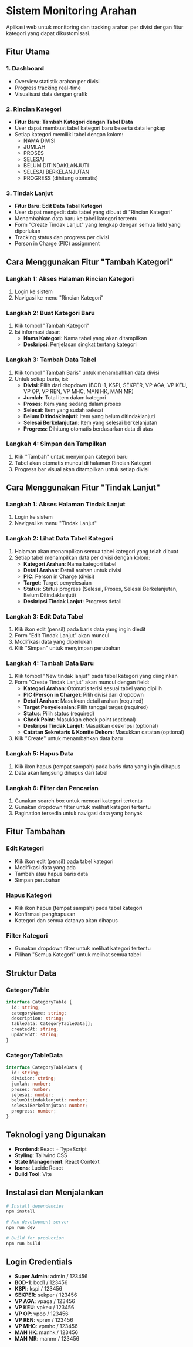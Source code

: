 # Sistem Monitoring Arahan

Aplikasi web untuk monitoring dan tracking arahan per divisi dengan fitur kategori yang dapat dikustomisasi.

## Fitur Utama

### 1. Dashboard

- Overview statistik arahan per divisi
- Progress tracking real-time
- Visualisasi data dengan grafik

### 2. Rincian Kategori

- **Fitur Baru: Tambah Kategori dengan Tabel Data**
- User dapat membuat tabel kategori baru beserta data lengkap
- Setiap kategori memiliki tabel dengan kolom:
  - NAMA DIVISI
  - JUMLAH
  - PROSES
  - SELESAI
  - BELUM DITINDAKLANJUTI
  - SELESAI BERKELANJUTAN
  - PROGRESS (dihitung otomatis)

### 3. Tindak Lanjut

- **Fitur Baru: Edit Data Tabel Kategori**
- User dapat mengedit data tabel yang dibuat di "Rincian Kategori"
- Menambahkan data baru ke tabel kategori tertentu
- Form "Create Tindak Lanjut" yang lengkap dengan semua field yang diperlukan
- Tracking status dan progress per divisi
- Person in Charge (PIC) assignment

## Cara Menggunakan Fitur "Tambah Kategori"

### Langkah 1: Akses Halaman Rincian Kategori

1. Login ke sistem
2. Navigasi ke menu "Rincian Kategori"

### Langkah 2: Buat Kategori Baru

1. Klik tombol "Tambah Kategori"
2. Isi informasi dasar:
   - **Nama Kategori**: Nama tabel yang akan ditampilkan
   - **Deskripsi**: Penjelasan singkat tentang kategori

### Langkah 3: Tambah Data Tabel

1. Klik tombol "Tambah Baris" untuk menambahkan data divisi
2. Untuk setiap baris, isi:
   - **Divisi**: Pilih dari dropdown (BOD-1, KSPI, SEKPER, VP AGA, VP KEU, VP OP, VP REN, VP MHC, MAN HK, MAN MR)
   - **Jumlah**: Total item dalam kategori
   - **Proses**: Item yang sedang dalam proses
   - **Selesai**: Item yang sudah selesai
   - **Belum Ditindaklanjuti**: Item yang belum ditindaklanjuti
   - **Selesai Berkelanjutan**: Item yang selesai berkelanjutan
   - **Progress**: Dihitung otomatis berdasarkan data di atas

### Langkah 4: Simpan dan Tampilkan

1. Klik "Tambah" untuk menyimpan kategori baru
2. Tabel akan otomatis muncul di halaman Rincian Kategori
3. Progress bar visual akan ditampilkan untuk setiap divisi

## Cara Menggunakan Fitur "Tindak Lanjut"

### Langkah 1: Akses Halaman Tindak Lanjut

1. Login ke sistem
2. Navigasi ke menu "Tindak Lanjut"

### Langkah 2: Lihat Data Tabel Kategori

1. Halaman akan menampilkan semua tabel kategori yang telah dibuat
2. Setiap tabel menampilkan data per divisi dengan kolom:
   - **Kategori Arahan**: Nama kategori tabel
   - **Detail Arahan**: Detail arahan untuk divisi
   - **PIC**: Person in Charge (divisi)
   - **Target**: Target penyelesaian
   - **Status**: Status progress (Selesai, Proses, Selesai Berkelanjutan, Belum Ditindaklanjuti)
   - **Deskripsi Tindak Lanjut**: Progress detail

### Langkah 3: Edit Data Tabel

1. Klik ikon edit (pensil) pada baris data yang ingin diedit
2. Form "Edit Tindak Lanjut" akan muncul
3. Modifikasi data yang diperlukan
4. Klik "Simpan" untuk menyimpan perubahan

### Langkah 4: Tambah Data Baru

1. Klik tombol "New tindak lanjut" pada tabel kategori yang diinginkan
2. Form "Create Tindak Lanjut" akan muncul dengan field:
   - **Kategori Arahan**: Otomatis terisi sesuai tabel yang dipilih
   - **PIC (Person in Charge)**: Pilih divisi dari dropdown
   - **Detail Arahan**: Masukkan detail arahan (required)
   - **Target Penyelesaian**: Pilih tanggal target (required)
   - **Status**: Pilih status (required)
   - **Check Point**: Masukkan check point (optional)
   - **Deskripsi Tindak Lanjut**: Masukkan deskripsi (optional)
   - **Catatan Sekretaris & Komite Dekom**: Masukkan catatan (optional)
3. Klik "Create" untuk menambahkan data baru

### Langkah 5: Hapus Data

1. Klik ikon hapus (tempat sampah) pada baris data yang ingin dihapus
2. Data akan langsung dihapus dari tabel

### Langkah 6: Filter dan Pencarian

1. Gunakan search box untuk mencari kategori tertentu
2. Gunakan dropdown filter untuk melihat kategori tertentu
3. Pagination tersedia untuk navigasi data yang banyak

## Fitur Tambahan

### Edit Kategori

- Klik ikon edit (pensil) pada tabel kategori
- Modifikasi data yang ada
- Tambah atau hapus baris data
- Simpan perubahan

### Hapus Kategori

- Klik ikon hapus (tempat sampah) pada tabel kategori
- Konfirmasi penghapusan
- Kategori dan semua datanya akan dihapus

### Filter Kategori

- Gunakan dropdown filter untuk melihat kategori tertentu
- Pilihan "Semua Kategori" untuk melihat semua tabel

## Struktur Data

### CategoryTable

```typescript
interface CategoryTable {
  id: string;
  categoryName: string;
  description: string;
  tableData: CategoryTableData[];
  createdAt: string;
  updatedAt: string;
}
```

### CategoryTableData

```typescript
interface CategoryTableData {
  id: string;
  division: string;
  jumlah: number;
  proses: number;
  selesai: number;
  belumDitindaklanjuti: number;
  selesaiBerkelanjutan: number;
  progress: number;
}
```

## Teknologi yang Digunakan

- **Frontend**: React + TypeScript
- **Styling**: Tailwind CSS
- **State Management**: React Context
- **Icons**: Lucide React
- **Build Tool**: Vite

## Instalasi dan Menjalankan

```bash
# Install dependencies
npm install

# Run development server
npm run dev

# Build for production
npm run build
```

## Login Credentials

- **Super Admin**: admin / 123456
- **BOD-1**: bod1 / 123456
- **KSPI**: kspi / 123456
- **SEKPER**: sekper / 123456
- **VP AGA**: vpaga / 123456
- **VP KEU**: vpkeu / 123456
- **VP OP**: vpop / 123456
- **VP REN**: vpren / 123456
- **VP MHC**: vpmhc / 123456
- **MAN HK**: manhk / 123456
- **MAN MR**: manmr / 123456
